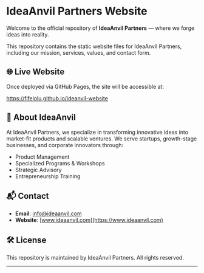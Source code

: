 # IdeaAnvil Partners Website

Welcome to the official repository of **IdeaAnvil Partners** — where we forge ideas into reality.

This repository contains the static website files for IdeaAnvil Partners, including our mission, services, values, and contact form.

## 🌐 Live Website

Once deployed via GitHub Pages, the site will be accessible at:

https://fifelolu.github.io/ideanvil-website

## 🚀 About IdeaAnvil

At IdeaAnvil Partners, we specialize in transforming innovative ideas into market-fit products and scalable ventures. We serve startups, growth-stage businesses, and corporate innovators through:

- Product Management
- Specialized Programs & Workshops
- Strategic Advisory
- Entrepreneurship Training

## 📬 Contact

- **Email**: info@ideaanvil.com  
- **Website**: [www.ideaanvil.com](https://www.ideaanvil.com)

## 🛠️ License

This repository is maintained by IdeaAnvil Partners. All rights reserved.

---

